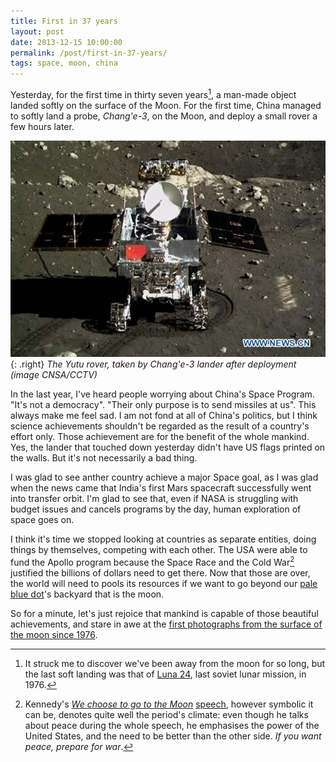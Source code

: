 ```yaml
---
title: First in 37 years
layout: post
date: 2013-12-15 10:00:00
permalink: /post/first-in-37-years/
tags: space, moon, china
---
```


Yesterday, for the first time in thirty seven years[^1], a man-made object landed softly on the surface of the Moon. For the first time, China managed to softly land a probe, _Chang'e-3_, on the Moon, and deploy a small rover a few hours later.

![Yutu Rover](/static/media/2013/12/asteroid1387136241.jpg){: .right} _The Yutu rover, taken by Chang'e-3 lander after deployment (image CNSA/CCTV)_

<!--more-->

In the last year, I've heard people worrying about China's Space Program. "It's not a democracy". "Their only purpose is to send missiles at us". This always make me feel sad. I am not fond at all of China's politics, but I think science achievements shouldn't be regarded as the result of a country's effort only. Those achievement are for the benefit of the whole mankind. Yes, the lander that touched down yesterday didn't have US flags printed on the walls. But it's not necessarily a bad thing.

I was glad to see anther country achieve a major Space goal, as I was glad when the news came that India's first Mars spacecraft successfully went into transfer orbit. I'm glad to see that, even if NASA is struggling with budget issues and cancels programs by the day, human exploration of space goes on.

I think it's time we stopped looking at countries as separate entities, doing things by themselves, competing with each other. The USA were able to fund the Apollo program because the Space Race and the Cold War[^2] justified the billions of dollars need to get there. Now that those are over, the world will need to pools its resources if we want to go beyond our [pale blue dot](http://en.wikipedia.org/wiki/Pale_Blue_Dot)'s backyard that is the moon.

So for a minute, let's just rejoice that mankind is capable of those beautiful achievements, and stare in awe at the [first photographs from the surface of the moon since 1976](http://www.space.com/23786-china-moon-rover-mission-photos-change3-lander.html).


[^1]: It struck me to discover we've been away from the moon for so long, but the last soft landing was that of [Luna&nbsp;24](http://en.wikipedia.org/wiki/Luna_24), last soviet lunar mission, in 1976.

[^2]: Kennedy's _[We choose to go to the Moon](http://www.youtube.com/watch?v=ouRbkBAOGEw)_ [speech](http://er.jsc.nasa.gov/seh/ricetalk.htm), however symbolic it can be, denotes quite well the period's climate: even though he talks about peace during the whole speech, he emphasises the power of the United States, and the need to be better than the other side. _If you want peace, prepare for war_.